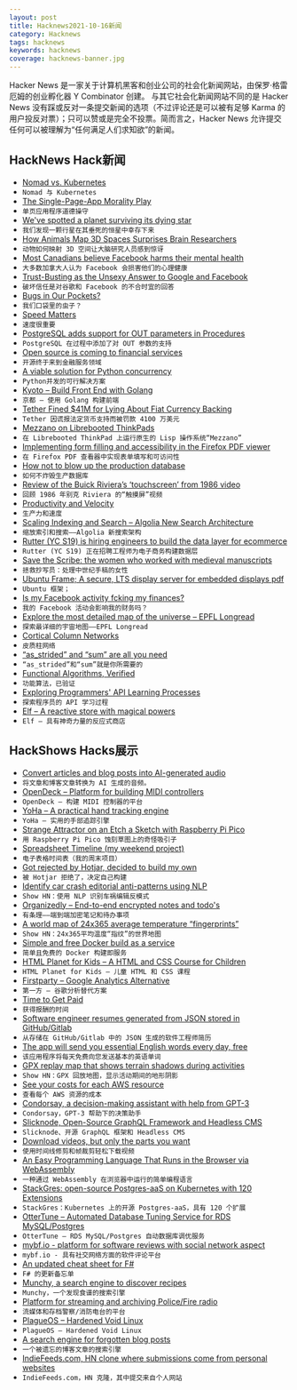 ```yaml
---
layout: post
title: Hacknews2021-10-16新闻
category: Hacknews
tags: hacknews
keywords: hacknews
coverage: hacknews-banner.jpg
---
```


Hacker News 是一家关于计算机黑客和创业公司的社会化新闻网站，由保罗·格雷厄姆的创业孵化器 Y Combinator 创建。
与其它社会化新闻网站不同的是 Hacker News 没有踩或反对一条提交新闻的选项（不过评论还是可以被有足够 Karma 的用户投反对票）；只可以赞或是完全不投票。简而言之，Hacker News 允许提交任何可以被理解为“任何满足人们求知欲”的新闻。

## HackNews Hack新闻


- [Nomad vs. Kubernetes](https://www.nomadproject.io/docs/nomad-vs-kubernetes)
- `Nomad 与 Kubernetes`
- [The Single-Page-App Morality Play](https://www.baldurbjarnason.com/2021/single-page-app-morality-play/)
- `单页应用程序道德操守`
- [We've spotted a planet surviving its dying star](https://theconversation.com/weve-spotted-a-planet-surviving-its-dying-star-heres-what-it-tells-us-about-end-of-our-solar-system-169514)
- `我们发现一颗行星在其垂死的恒星中幸存下来`
- [How Animals Map 3D Spaces Surprises Brain Researchers](https://www.quantamagazine.org/how-animals-map-3d-spaces-surprises-brain-researchers-20211014/)
- `动物如何映射 3D 空间让大脑研究人员感到惊讶`
- [Most Canadians believe Facebook harms their mental health](https://www.theglobeandmail.com/canada/article-most-canadians-believe-facebook-harms-their-mental-health-survey-2/)
- `大多数加拿大人认为 Facebook 会损害他们的心理健康`
- [Trust-Busting as the Unsexy Answer to Google and Facebook](https://www.lareviewofbooks.org/article/trust-busting-as-the-unsexy-answer-to-google-and-facebook/)
- `破坏信任是对谷歌和 Facebook 的不合时宜的回答`
- [Bugs in Our Pockets?](https://www.lightbluetouchpaper.org/2021/10/15/bugs-in-our-pockets/)
- `我们口袋里的虫子？`
- [Speed Matters](https://scattered-thoughts.net/writing/speed-matters/)
- `速度很重要`
- [PostgreSQL adds support for OUT parameters in Procedures](https://www.migops.com/blog/2021/10/14/stored-procedure-out-parameters-in-postgresql-14/)
- `PostgreSQL 在过程中添加了对 OUT 参数的支持`
- [Open source is coming to financial services](https://future.a16z.com/open-source-financial-services/)
- `开源终于来到金融服务领域`
- [A viable solution for Python concurrency](https://lwn.net/SubscriberLink/872869/0e62bba2db51ec7a/)
- `Python并发的可行解决方案`
- [Kyoto – Build Front End with Golang](https://kyoto.codes)
- `京都 – 使用 Golang 构建前端`
- [Tether Fined $41M for Lying About Fiat Currency Backing](https://www.bloomberg.com/news/articles/2021-10-15/tether-bitfinex-to-pay-fines-totaling-42-5-million-cftc-says)
- `Tether 因谎报法定货币支持而被罚款 4100 万美元`
- [Mezzano on Librebooted ThinkPads](https://www.fitzsim.org/blog/?p=445)
- `在 Librebooted ThinkPad 上运行原生的 Lisp 操作系统“Mezzano”`
- [Implementing form filling and accessibility in the Firefox PDF viewer](https://hacks.mozilla.org/2021/10/implementing-form-filling-and-accessibility-in-the-firefox-pdf-viewer/)
- `在 Firefox PDF 查看器中实现表单填写和可访问性`
- [How not to blow up the production database](https://blog.battlefy.com/how-not-to-blow-up-the-production-database-424c162dccc6?gi=8ec446ad5e47)
- `如何不炸毁生产数据库`
- [Review of the Buick Riviera’s ‘touchscreen’ from 1986 video](https://www.youtube.com/watch?v=mEzEbS4uvuo)
- `回顾 1986 年别克 Riviera 的“触摸屏”视频`
- [Productivity and Velocity](https://danluu.com/productivity-velocity/)
- `生产力和速度`
- [Scaling Indexing and Search – Algolia New Search Architecture](http://highscalability.com/blog/2021/10/11/scaling-indexing-and-search-algolia-new-search-architecture.html)
- `缩放索引和搜索——Algolia 新搜索架构`
- [Rutter (YC S19) is hiring engineers to build the data layer for ecommerce](https://rutterapi.notion.site/Software-Engineer-539dcb012094497794fd087e93d7929e)
- `Rutter (YC S19) 正在招聘工程师为电子商务构建数据层`
- [Save the Scribe: the women who worked with medieval manuscripts](https://www.laphamsquarterly.org/roundtable/save-scribe)
- `拯救抄写员：处理中世纪手稿的女性`
- [Ubuntu Frame; A secure, LTS display server for embedded displays pdf](https://assets.ubuntu.com/v1/713b9224-Ubuntu.Frame.Datasheet.pdf)
- `Ubuntu 框架；`
- [Is my Facebook activity fcking my finances?](https://foundation.mozilla.org/en/blog/is-my-facebook-activity-fcking-my-finances-mozilla-explains-data-brokers/)
- `我的 Facebook 活动会影响我的财务吗？`
- [Explore the most detailed map of the universe – EPFL Longread](https://longread.epfl.ch/en/dossier/virup/)
- `探索最详细的宇宙地图——EPFL Longread`
- [Cortical Column Networks](https://thesmartrobot.github.io/2021/08/26/thousand-brains.html)
- `皮质柱网络`
- [“as_strided” and “sum” are all you need](https://jott.live/markdown/as_strided)
- `“as_strided”和“sum”就是你所需要的`
- [Functional Algorithms, Verified](https://functional-algorithms-verified.org)
- `功能算法，已验证`
- [Exploring Programmers' API Learning Processes](https://neverworkintheory.org/2021/10/14/api-learning-processes.html)
- `探索程序员的 API 学习过程`
- [Elf – A reactive store with magical powers](https://ngneat.github.io/elf/)
- `Elf – 具有神奇力量的反应式商店`


## HackShows Hacks展示

- [ Convert articles and blog posts into AI-generated audio](https://blogaudio.co/)
- `将文章和博客文章转换为 AI 生成的音频。`
- [ OpenDeck – Platform for building MIDI controllers](https://github.com/shanteacontrols/OpenDeck)
- `OpenDeck – 构建 MIDI 控制器的平台`
- [ YoHa – A practical hand tracking engine](https://handtracking.io)
- `YoHa – 实用的手部追踪引擎`
- [ Strange Attractor on an Etch a Sketch with Raspberry Pi Pico](https://www.youtube.com/watch?v=_2FIVBfSSDg)
- `用 Raspberry Pi Pico 蚀刻草图上的奇怪吸引子`
- [ Spreadsheet Timeline (my weekend project)](https://spreadsheettimeline.com/)
- `电子表格时间表（我的周末项目）`
- [ Got rejected by Hotjar, decided to build my own](https://squeaky.ai/)
- `被 Hotjar 拒绝了，决定自己构建`
- [ Identify car crash editorial anti-patterns using NLP](https://visionzeroreporting.com/)
- `Show HN：使用 NLP 识别车祸编辑反模式`
- [ Organizedly – End-to-end encrypted notes and todo's](https://www.organized.ly/)
- `有条理——端到端加密笔记和待办事项`
- [ A world map of 24x365 average temperature “fingerprints”](https://weatherspark.com/map)
- `Show HN：24x365平均温度“指纹”的世界地图`
- [ Simple and free Docker build as a service](https://www.svennex.com)
- `简单且免费的 Docker 构建即服务`
- [ HTML Planet for Kids – A HTML and CSS Course for Children](item?id=28842702)
- `HTML Planet for Kids – 儿童 HTML 和 CSS 课程`
- [ Firstparty – Google Analytics Alternative](https://firstpartyhq.com/)
- `第一方 – 谷歌分析替代方案`
- [ Time to Get Paid](https://ttgpapp.com)
- `获得报酬的时间`
- [ Software engineer resumes generated from JSON stored in GitHub/Gitlab](https://www.jsonme.com/)
- `从存储在 GitHub/Gitlab 中的 JSON 生成的软件工程师简历`
- [ The app will send you essential English words every day, free](https://www.ipushyouenglish.com/)
- `该应用程序将每天免费向您发送基本的英语单词`
- [ GPX replay map that shows terrain shadows during activities](https://shademap.app/gpxreplay/)
- `Show HN：GPX 回放地图，显示活动期间的地形阴影`
- [ See your costs for each AWS resource](https://www.vantage.sh/features/advanced-analytics)
- `查看每个 AWS 资源的成本`
- [ Condorsay, a decision-making assistant with help from GPT-3](https://condorsay.com)
- `Condorsay，GPT-3 帮助下的决策助手`
- [ Slicknode, Open-Source GraphQL Framework and Headless CMS](https://github.com/slicknode/slicknode)
- `Slicknode、开源 GraphQL 框架和 Headless CMS`
- [ Download videos, but only the parts you want](https://videodownloadtool.io)
- `使用时间线修剪和帧裁剪轻松下载视频`
- [ An Easy Programming Language That Runs in the Browser via WebAssembly](https://easylang.online/ide/)
- `一种通过 WebAssembly 在浏览器中运行的简单编程语言`
- [ StackGres: open-source Postgres-aaS on Kubernetes with 120 Extensions](https://stackgres.io/)
- `StackGres：Kubernetes 上的开源 Postgres-aaS，具有 120 个扩展`
- [ OtterTune – Automated Database Tuning Service for RDS MySQL/Postgres](item?id=28868382)
- `OtterTune – RDS MySQL/Postgres 自动数据库调优服务`
- [ mybf.io - platform for software reviews with social network aspect](item?id=28870006)
- `mybf.io - 具有社交网络方面的软件评论平台`
- [ An updated cheat sheet for F#](https://github.com/adelarsq/fsharp-cheatsheet)
- `F# 的更新备忘单`
- [ Munchy, a search engine to discover recipes](https://joinmunchy.com/)
- `Munchy，一个发现食谱的搜索引擎`
- [ Platform for streaming and archiving Police/Fire radio](https://github.com/openmhz/trunk-server)
- `流媒体和存档警察/消防电台的平台`
- [ PlagueOS – Hardened Void Linux](https://git.envs.net/whichdoc/plagueos)
- `PlagueOS – Hardened Void Linux`
- [ A search engine for forgotten blog posts](https://lindylearn.io/blogs)
- `一个被遗忘的博客文章的搜索引擎`
- [ IndieFeeds.com, HN clone where submissions come from personal websites](https://indiefeeds.com/)
- `IndieFeeds.com，HN 克隆，其中提交来自个人网站`

